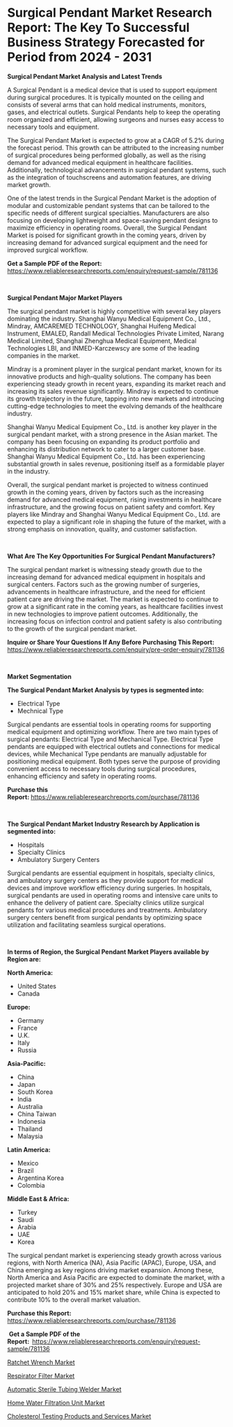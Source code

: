 <p><h1>Surgical Pendant Market Research Report: The Key To Successful Business Strategy Forecasted for Period from 2024 - 2031</h1></p><p><strong>Surgical Pendant Market Analysis and Latest Trends</strong></p>
<p><p>A Surgical Pendant is a medical device that is used to support equipment during surgical procedures. It is typically mounted on the ceiling and consists of several arms that can hold medical instruments, monitors, gases, and electrical outlets. Surgical Pendants help to keep the operating room organized and efficient, allowing surgeons and nurses easy access to necessary tools and equipment.</p><p>The Surgical Pendant Market is expected to grow at a CAGR of 5.2% during the forecast period. This growth can be attributed to the increasing number of surgical procedures being performed globally, as well as the rising demand for advanced medical equipment in healthcare facilities. Additionally, technological advancements in surgical pendant systems, such as the integration of touchscreens and automation features, are driving market growth.</p><p>One of the latest trends in the Surgical Pendant Market is the adoption of modular and customizable pendant systems that can be tailored to the specific needs of different surgical specialties. Manufacturers are also focusing on developing lightweight and space-saving pendant designs to maximize efficiency in operating rooms. Overall, the Surgical Pendant Market is poised for significant growth in the coming years, driven by increasing demand for advanced surgical equipment and the need for improved surgical workflow.</p></p>
<p><strong>Get a Sample PDF of the Report:&nbsp;</strong> <a href="https://www.reliableresearchreports.com/enquiry/request-sample/781136">https://www.reliableresearchreports.com/enquiry/request-sample/781136</a></p>
<p>&nbsp;</p>
<p><strong>Surgical Pendant Major Market Players</strong></p>
<p><p>The surgical pendant market is highly competitive with several key players dominating the industry. Shanghai Wanyu Medical Equipment Co., Ltd., Mindray, AMCAREMED TECHNOLOGY, Shanghai Huifeng Medical Instrument, EMALED, Randall Medical Technologies Private Limited, Narang Medical Limited, Shanghai Zhenghua Medical Equipment, Medical Technologies LBI, and INMED-Karczewscy are some of the leading companies in the market.</p><p>Mindray is a prominent player in the surgical pendant market, known for its innovative products and high-quality solutions. The company has been experiencing steady growth in recent years, expanding its market reach and increasing its sales revenue significantly. Mindray is expected to continue its growth trajectory in the future, tapping into new markets and introducing cutting-edge technologies to meet the evolving demands of the healthcare industry.</p><p>Shanghai Wanyu Medical Equipment Co., Ltd. is another key player in the surgical pendant market, with a strong presence in the Asian market. The company has been focusing on expanding its product portfolio and enhancing its distribution network to cater to a larger customer base. Shanghai Wanyu Medical Equipment Co., Ltd. has been experiencing substantial growth in sales revenue, positioning itself as a formidable player in the industry.</p><p>Overall, the surgical pendant market is projected to witness continued growth in the coming years, driven by factors such as the increasing demand for advanced medical equipment, rising investments in healthcare infrastructure, and the growing focus on patient safety and comfort. Key players like Mindray and Shanghai Wanyu Medical Equipment Co., Ltd. are expected to play a significant role in shaping the future of the market, with a strong emphasis on innovation, quality, and customer satisfaction.</p></p>
<p>&nbsp;</p>
<p><strong>What Are The Key Opportunities For Surgical Pendant Manufacturers?</strong></p>
<p><p>The surgical pendant market is witnessing steady growth due to the increasing demand for advanced medical equipment in hospitals and surgical centers. Factors such as the growing number of surgeries, advancements in healthcare infrastructure, and the need for efficient patient care are driving the market. The market is expected to continue to grow at a significant rate in the coming years, as healthcare facilities invest in new technologies to improve patient outcomes. Additionally, the increasing focus on infection control and patient safety is also contributing to the growth of the surgical pendant market.</p></p>
<p><strong>Inquire or Share Your Questions If Any Before Purchasing This Report:</strong> <a href="https://www.reliableresearchreports.com/enquiry/pre-order-enquiry/781136">https://www.reliableresearchreports.com/enquiry/pre-order-enquiry/781136</a></p>
<p>&nbsp;</p>
<p><strong>Market Segmentation</strong></p>
<p><strong>The Surgical Pendant Market Analysis by types is segmented into:</strong></p>
<p><ul><li>Electrical Type</li><li>Mechnical Type</li></ul></p>
<p><p>Surgical pendants are essential tools in operating rooms for supporting medical equipment and optimizing workflow. There are two main types of surgical pendants: Electrical Type and Mechanical Type. Electrical Type pendants are equipped with electrical outlets and connections for medical devices, while Mechanical Type pendants are manually adjustable for positioning medical equipment. Both types serve the purpose of providing convenient access to necessary tools during surgical procedures, enhancing efficiency and safety in operating rooms.</p></p>
<p><strong>Purchase this Report:&nbsp;</strong><a href="https://www.reliableresearchreports.com/purchase/781136">https://www.reliableresearchreports.com/purchase/781136</a></p>
<p>&nbsp;</p>
<p><strong>The Surgical Pendant Market Industry Research by Application is segmented into:</strong></p>
<p><ul><li>Hospitals</li><li>Specialty Clinics</li><li>Ambulatory Surgery Centers</li></ul></p>
<p><p>Surgical pendants are essential equipment in hospitals, specialty clinics, and ambulatory surgery centers as they provide support for medical devices and improve workflow efficiency during surgeries. In hospitals, surgical pendants are used in operating rooms and intensive care units to enhance the delivery of patient care. Specialty clinics utilize surgical pendants for various medical procedures and treatments. Ambulatory surgery centers benefit from surgical pendants by optimizing space utilization and facilitating seamless surgical operations.</p></p>
<p>&nbsp;</p>
<p><strong>In terms of Region, the Surgical Pendant Market Players available by Region are:</strong></p>
<p>
    <p> <strong> North America: </strong>
        <ul>
            <li>United States</li>
            <li>Canada</li>
        </ul>
        </p> 
    <p> <strong> Europe: </strong>
        <ul>
            <li>Germany</li>
            <li>France</li>
            <li>U.K.</li>
            <li>Italy</li>
            <li>Russia</li>
        </ul>
        </p> 
    <p> <strong> Asia-Pacific: </strong>
        <ul>
            <li>China</li>
            <li>Japan</li>
            <li>South Korea</li>
            <li>India</li>
            <li>Australia</li>
            <li>China Taiwan</li>
            <li>Indonesia</li>
            <li>Thailand</li>
            <li>Malaysia</li>
        </ul>
        </p> 
    <p> <strong> Latin America: </strong>
        <ul>
            <li>Mexico</li>
            <li>Brazil</li>
            <li>Argentina Korea</li>
            <li>Colombia</li>
        </ul>
        </p> 
    <p> <strong> Middle East & Africa: </strong>
        <ul>
            <li>Turkey</li>
            <li>Saudi</li>
            <li>Arabia</li>
            <li>UAE</li>
            <li>Korea</li>
        </ul>
    </p>
    </p>
<p><p>The surgical pendant market is experiencing steady growth across various regions, with North America (NA), Asia Pacific (APAC), Europe, USA, and China emerging as key regions driving market expansion. Among these, North America and Asia Pacific are expected to dominate the market, with a projected market share of 30% and 25% respectively. Europe and USA are anticipated to hold 20% and 15% market share, while China is expected to contribute 10% to the overall market valuation.</p></p>
<p><strong>Purchase this Report: </strong><a href="https://www.reliableresearchreports.com/purchase/781136">https://www.reliableresearchreports.com/purchase/781136</a></p>
<p>&nbsp;<strong>Get a Sample PDF of the Report:&nbsp;&nbsp;</strong><a href="https://www.reliableresearchreports.com/enquiry/request-sample/781136">https://www.reliableresearchreports.com/enquiry/request-sample/781136</a></p>
<p><strong></strong></p>
<p><p><a href="https://medium.com/@dorisstephens14/ratchet-wrench-market-comprehensive-assessment-by-type-application-and-geography-d0bdf27b5868">Ratchet Wrench Market</a></p><p><a href="https://medium.com/@dorothybrooks53/respirator-filter-market-the-key-to-successful-business-strategy-forecast-till-2031-42a1287034c1">Respirator Filter Market</a></p><p><a href="https://github.com/CliffMedina6/Market-Research-Report-List-3/blob/main/automatic-sterile-tubing-welder-market.md">Automatic Sterile Tubing Welder Market</a></p><p><a href="https://medium.com/@dorothybrooks53/home-water-filtration-unit-market-report-reveals-the-latest-trends-and-growth-opportunities-of-this-afb0e6f0ab6a">Home Water Filtration Unit Market</a></p><p><a href="https://github.com/Sinjinluong3e0awx2m195k76/Market-Research-Report-List-1/blob/main/cholesterol-testing-products-and-services-market.md">Cholesterol Testing Products and Services Market</a></p></p>